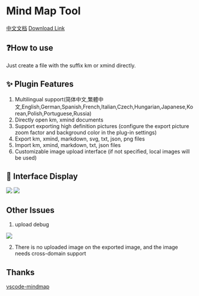 # Mind Map Tool

[中文文档](https://github.com/oorzc/vscode-mindmap/blob/main/README.zh-CN.md)
[Download Link](https://marketplace.visualstudio.com/items?itemName=oorzc.mind-map)

##  ❓How to use

Just create a file with the suffix km or xmind directly.

## ✨ Plugin Features

1. Multilingual support(简体中文,繁體中文,English,German,Spanish,French,Italian,Czech,Hungarian,Japanese,Korean,Polish,Portuguese,Russia)
2. Directly open km, xmind documents
3. Support exporting high definition pictures (configure the export picture zoom factor and background color in the plug-in settings)
4. Export km, xmind, markdown, svg, txt, json, png files
5. Import km, xmind, markdown, txt, json files
6. Customizable image upload interface (if not specified, local images will be used)

## 📖 Interface Display

![](https://cdn.jsdelivr.net/gh/oorzc/public_img@main/img/2023%2F12%2F15%2F20231215115936.png)
![](https://cdn.jsdelivr.net/gh/oorzc/public_img@main/img/2023%2F12%2F15%2F20231215120032.png)

## Other Issues

1. upload debug

![](https://cdn.jsdelivr.net/gh/oorzc/public_img@main/img/2023%2F12%2F15%2F20231215124302.png)

2. There is no uploaded image on the exported image, and the image needs cross-domain support

## Thanks

[vscode-mindmap](https://github.com/souche/vscode-mindmap)